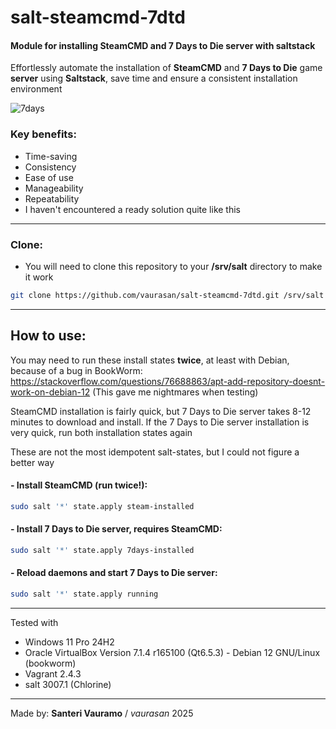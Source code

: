 # salt-steamcmd-7dtd

#### Module for installing SteamCMD and 7 Days to Die server with saltstack

Effortlessly automate the installation of **SteamCMD** and **7 Days to Die** game **server** using **Saltstack**, save time and ensure a consistent installation environment

![7days](.gitignore/7days.png)

### Key benefits:
- Time-saving
- Consistency
- Ease of use
- Manageability
- Repeatability
- I haven't encountered a ready solution quite like this

---

### Clone:
- You will need to clone this repository to your **/srv/salt** directory to make it work
```bash
git clone https://github.com/vaurasan/salt-steamcmd-7dtd.git /srv/salt
```

---

## How to use:

You may need to run these install states **twice**, at least with Debian, because of a bug in BookWorm: https://stackoverflow.com/questions/76688863/apt-add-repository-doesnt-work-on-debian-12 (This gave me nightmares when testing)

SteamCMD installation is fairly quick, but 7 Days to Die server takes 8-12 minutes to download and install. If the 7 Days to Die server installation is very quick, run both installation states again

These are not the most idempotent salt-states, but I could not figure a better way

#### - Install SteamCMD (run twice!):
```bash
sudo salt '*' state.apply steam-installed
```
#### - Install 7 Days to Die server, requires SteamCMD:
```bash
sudo salt '*' state.apply 7days-installed
```
#### - Reload daemons and start 7 Days to Die server:
```bash
sudo salt '*' state.apply running
```

---

Tested with
- Windows 11 Pro 24H2
- Oracle VirtualBox Version 7.1.4 r165100 (Qt6.5.3) - Debian 12 GNU/Linux (bookworm)
- Vagrant 2.4.3
- salt 3007.1 (Chlorine)

---

Made by: **Santeri Vauramo** / <em>vaurasan</em> 2025
